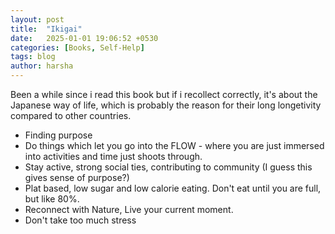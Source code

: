 ```yaml
---
layout: post
title:  "Ikigai"
date:   2025-01-01 19:06:52 +0530
categories: [Books, Self-Help]
tags: blog
author: harsha
---
```


Been a while since i read this book but if i recollect correctly, it's about the Japanese way of life, which is probably the reason for their long longetivity compared to other countries.

- Finding purpose
- Do things which let you go into the FLOW - where you are just immersed into activities and time just shoots through.
- Stay active, strong social ties, contributing to community (I guess this gives sense of purpose?)
- Plat based, low sugar and low calorie eating. Don't eat until you are full, but like 80%.
- Reconnect with Nature, Live your current moment.
- Don't take too much stress